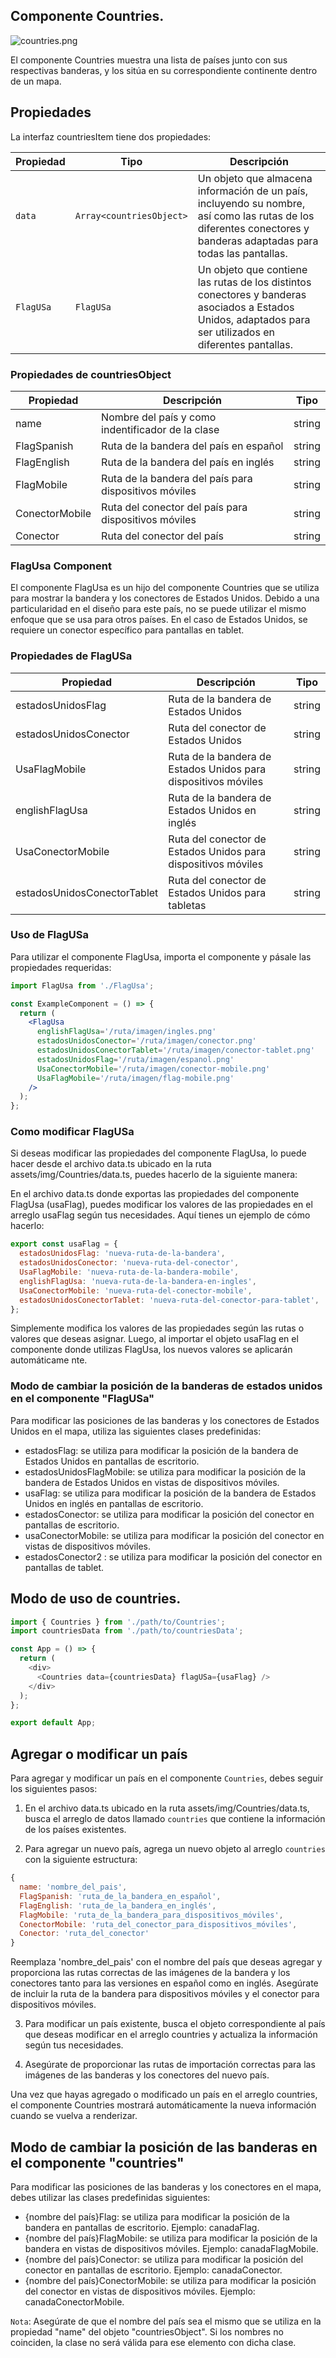 ## Componente Countries.

![countries.png](../assets/countries.png)

El componente Countries muestra una lista de países junto con sus respectivas banderas, y los sitúa en su correspondiente continente dentro de un mapa.

## Propiedades

La interfaz countriesItem tiene dos propiedades:

| Propiedad | Tipo                     | Descripción                                                                                                                                                         |
| --------- | ------------------------ | ------------------------------------------------------------------------------------------------------------------------------------------------------------------- |
| `data`    | `Array<countriesObject>` | Un objeto que almacena información de un país, incluyendo su nombre, así como las rutas de los diferentes conectores y banderas adaptadas para todas las pantallas. |
| `FlagUSa` | `FlagUSa`                | Un objeto que contiene las rutas de los distintos conectores y banderas asociados a Estados Unidos, adaptados para ser utilizados en diferentes pantallas.          |

### Propiedades de countriesObject

| Propiedad      | Descripción                                           | Tipo   |
| -------------- | ----------------------------------------------------- | ------ |
| name           | Nombre del país y como indentificador de la clase     | string |
| FlagSpanish    | Ruta de la bandera del país en español                | string |
| FlagEnglish    | Ruta de la bandera del país en inglés                 | string |
| FlagMobile     | Ruta de la bandera del país para dispositivos móviles | string |
| ConectorMobile | Ruta del conector del país para dispositivos móviles  | string |
| Conector       | Ruta del conector del país                            | string |

### FlagUsa Component

El componente FlagUsa es un hijo del componente Countries que se utiliza para mostrar la bandera y los conectores de Estados Unidos. Debido a una particularidad en el diseño para este país, no se puede utilizar el mismo enfoque que se usa para otros países. En el caso de Estados Unidos, se requiere un conector específico para pantallas en tablet.

### Propiedades de FlagUSa

| Propiedad                   | Descripción                                                    | Tipo   |
| --------------------------- | -------------------------------------------------------------- | ------ |
| estadosUnidosFlag           | Ruta de la bandera de Estados Unidos                           | string |
| estadosUnidosConector       | Ruta del conector de Estados Unidos                            | string |
| UsaFlagMobile               | Ruta de la bandera de Estados Unidos para dispositivos móviles | string |
| englishFlagUsa              | Ruta de la bandera de Estados Unidos en inglés                 | string |
| UsaConectorMobile           | Ruta del conector de Estados Unidos para dispositivos móviles  | string |
| estadosUnidosConectorTablet | Ruta del conector de Estados Unidos para tabletas              | string |

### Uso de FlagUSa

Para utilizar el componente FlagUsa, importa el componente y pásale las propiedades requeridas:

```jsx
import FlagUsa from './FlagUsa';

const ExampleComponent = () => {
  return (
    <FlagUsa
      englishFlagUsa='/ruta/imagen/ingles.png'
      estadosUnidosConector='/ruta/imagen/conector.png'
      estadosUnidosConectorTablet='/ruta/imagen/conector-tablet.png'
      estadosUnidosFlag='/ruta/imagen/espanol.png'
      UsaConectorMobile='/ruta/imagen/conector-mobile.png'
      UsaFlagMobile='/ruta/imagen/flag-mobile.png'
    />
  );
};
```

### Como modificar FlagUSa

Si deseas modificar las propiedades del componente FlagUsa, lo puede hacer desde el archivo data.ts ubicado en la ruta assets/img/Countries/data.ts, puedes hacerlo de la siguiente manera:

En el archivo data.ts donde exportas las propiedades del componente FlagUsa (usaFlag), puedes modificar los valores de las propiedades en el arreglo usaFlag según tus necesidades. Aquí tienes un ejemplo de cómo hacerlo:

```jsx
export const usaFlag = {
  estadosUnidosFlag: 'nueva-ruta-de-la-bandera',
  estadosUnidosConector: 'nueva-ruta-del-conector',
  UsaFlagMobile: 'nueva-ruta-de-la-bandera-mobile',
  englishFlagUsa: 'nueva-ruta-de-la-bandera-en-ingles',
  UsaConectorMobile: 'nueva-ruta-del-conector-mobile',
  estadosUnidosConectorTablet: 'nueva-ruta-del-conector-para-tablet',
};
```

Simplemente modifica los valores de las propiedades según las rutas o valores que deseas asignar. Luego, al importar el objeto usaFlag en el componente donde utilizas FlagUsa, los nuevos valores se aplicarán automáticame nte.

### Modo de cambiar la posición de la banderas de estados unidos en el componente "FlagUSa"

Para modificar las posiciones de las banderas y los conectores de Estados Unidos en el mapa, utiliza las siguientes clases predefinidas:

- estadosFlag: se utiliza para modificar la posición de la bandera de Estados Unidos en pantallas de escritorio.
- estadosUnidosFlagMobile: se utiliza para modificar la posición de la bandera de Estados Unidos en vistas de dispositivos móviles.
- usaFlag: se utiliza para modificar la posición de la bandera de Estados Unidos en inglés en pantallas de escritorio.
- estadosConector: se utiliza para modificar la posición del conector en pantallas de escritorio.
- usaConectorMobile: se utiliza para modificar la posición del conector en vistas de dispositivos móviles.
- estadosConector2 : se utiliza para modificar la posición del conector en pantallas de tablet.

## Modo de uso de countries.

```js
import { Countries } from './path/to/Countries';
import countriesData from './path/to/countriesData';

const App = () => {
  return (
    <div>
      <Countries data={countriesData} flagUSa={usaFlag} />
    </div>
  );
};

export default App;
```

## Agregar o modificar un país

Para agregar y modificar un país en el componente `Countries`, debes seguir los siguientes pasos:

1. En el archivo data.ts ubicado en la ruta assets/img/Countries/data.ts, busca el arreglo de datos llamado `countries` que contiene la información de los países existentes.

2. Para agregar un nuevo país, agrega un nuevo objeto al arreglo `countries` con la siguiente estructura:

```javascript
{
  name: 'nombre_del_pais',
  FlagSpanish: 'ruta_de_la_bandera_en_español',
  FlagEnglish: 'ruta_de_la_bandera_en_inglés',
  FlagMobile: 'ruta_de_la_bandera_para_dispositivos_móviles',
  ConectorMobile: 'ruta_del_conector_para_dispositivos_móviles',
  Conector: 'ruta_del_conector'
}
```

Reemplaza 'nombre_del_pais' con el nombre del país que deseas agregar y proporciona las rutas correctas de las imágenes de la bandera y los conectores tanto para las versiones en español como en inglés. Asegúrate de incluir la ruta de la bandera para dispositivos móviles y el conector para dispositivos móviles.

3. Para modificar un país existente, busca el objeto correspondiente al país que deseas modificar en el arreglo countries y actualiza la información según tus necesidades.

4. Asegúrate de proporcionar las rutas de importación correctas para las imágenes de las banderas y los conectores del nuevo país.

Una vez que hayas agregado o modificado un país en el arreglo countries, el componente Countries mostrará automáticamente la nueva información cuando se vuelva a renderizar.

## Modo de cambiar la posición de las banderas en el componente "countries"

Para modificar las posiciones de las banderas y los conectores en el mapa, debes utilizar las clases predefinidas siguientes:

- {nombre del país}Flag: se utiliza para modificar la posición de la bandera en pantallas de escritorio. Ejemplo: canadaFlag.
- {nombre del país}FlagMobile: se utiliza para modificar la posición de la bandera en vistas de dispositivos móviles. Ejemplo: canadaFlagMobile.
- {nombre del país}Conector: se utiliza para modificar la posición del conector en pantallas de escritorio. Ejemplo: canadaConector.
- {nombre del país}ConectorMobile: se utiliza para modificar la posición del conector en vistas de dispositivos móviles. Ejemplo: canadaConectorMobile.

`Nota`: Asegúrate de que el nombre del país sea el mismo que se utiliza en la propiedad "name" del objeto "countriesObject". Si los nombres no coinciden, la clase no será válida para ese elemento con dicha clase.

